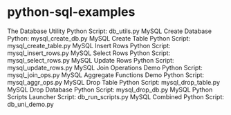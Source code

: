 # python-sql-examples

The Database Utility Python Script: db_utils.py
MySQL Create Database Python: mysql_create_db.py
MySQL Create Table Python Script: mysql_create_table.py
MySQL Insert Rows Python Script: mysql_insert_rows.py
MySQL Select Rows Python Script: mysql_select_rows.py
MySQL Update Rows Python Script: mysql_update_rows.py
MySQL Join Operations Demo Python Script: mysql_join_ops.py
MySQL Aggregate Functions Demo Python Script: mysql_aggr_ops.py
MySQL Drop Table Python Script: mysql_drop_table.py
MySQL Drop Database Python Script: mysql_drop_db.py
MySQL Python Scripts Launcher Script: db_run_scripts.py
MySQL Combined Python Script: db_uni_demo.py
